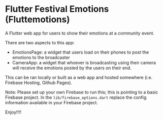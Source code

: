# Flutter Festival Emotions (Fluttemotions)

A Flutter web app for users to show their emotions at a community event.

There are two aspects to this app:

- EmotionsPage: a widget that users load on their phones to post the emotions to the broadcaster
- CameraApp: a widget that whoever is broadcasting using their camera will receive the emotions posted by the users on their end.

This can be ran locally or built as a web app and hosted somewhere (i.e. Firebase Hosting, Github Pages).

Note: Please set up your own Firebase to run this; this is pointing to a basic Firebase project. In the ```lib/firebase_options.dart``` replace the config information available in your Firebase project.

Enjoy!!!!
